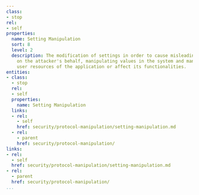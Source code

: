 ```yaml
---
class:
- stop
rel:
- self
properties:
  name: Setting Manipulation
  sort: 8
  level: 2
  description: The modification of settings in order to cause misleading data or advantages
    on the attacker's behalf, manipulating values in the system and manage specific
    user resources of the application or affect its functionalities.
entities:
- class:
  - stop
  rel:
  - self
  properties:
    name: Setting Manipulation
  links:
  - rel:
    - self
    href: security/protocol-manipulation/setting-manipulation.md
  - rel:
    - parent
    href: security/protocol-manipulation/
links:
- rel:
  - self
  href: security/protocol-manipulation/setting-manipulation.md
- rel:
  - parent
  href: security/protocol-manipulation/
...
```

